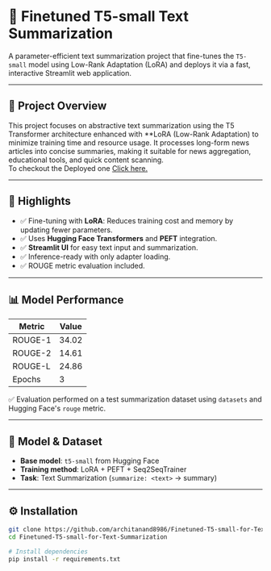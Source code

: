 # 📝 Finetuned T5-small Text Summarization

A parameter-efficient text summarization project that fine-tunes the `T5-small` model using Low-Rank Adaptation (LoRA) and deploys it via a fast, interactive Streamlit web application.

---

## 🚀 Project Overview

This project focuses on abstractive text summarization using the T5 Transformer architecture enhanced with **LoRA (Low-Rank Adaptation) to minimize training time and resource usage. It processes long-form news articles into concise summaries, making it suitable for news aggregation, educational tools, and quick content scanning.
<br>To checkout the Deployed one <a href = "https://finetuned-t5-small-for-text-summarization-avaz6v29rrkn4bctyjs4.streamlit.app/">Click here. </a>

---

## 🚀 Highlights

- ✅ Fine-tuning with **LoRA**: Reduces training cost and memory by updating fewer parameters.
- ✅ Uses **Hugging Face Transformers** and **PEFT** integration.
- ✅ **Streamlit UI** for easy text input and summarization.
- ✅ Inference-ready with only adapter loading.
- ✅ ROUGE metric evaluation included.

---

## 📊 Model Performance

| Metric   | Value  |
|----------|--------|
| ROUGE-1  | 34.02  |
| ROUGE-2  | 14.61  |
| ROUGE-L  | 24.86  |
| Epochs   | 3      |

✅ Evaluation performed on a test summarization dataset using `datasets` and Hugging Face's `rouge` metric.

---

## 🧠 Model & Dataset

- **Base model**: `t5-small` from Hugging Face
- **Training method**: LoRA + PEFT + Seq2SeqTrainer
- **Task**: Text Summarization (`summarize: <text>` → summary)

---

## ⚙️ Installation

```bash
git clone https://github.com/architanand8986/Finetuned-T5-small-for-Text-Summarization.git
cd Finetuned-T5-small-for-Text-Summarization

# Install dependencies
pip install -r requirements.txt
